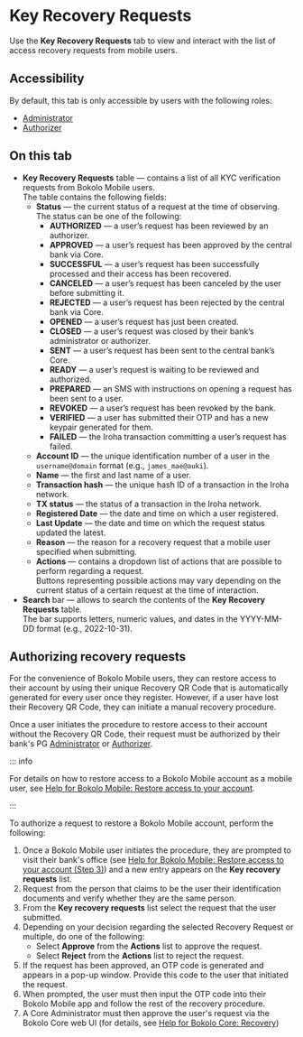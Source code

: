 # Key Recovery Requests

Use the **Key Recovery Requests** tab to view and interact with the list of access recovery requests from mobile users.

## Accessibility

By default, this tab is only accessible by users with the following roles:
- [Administrator](../roles.md#administrator)
- [Authorizer](../roles.md#authorizer)

## On this tab

- **Key Recovery Requests** table — contains a list of all KYC verification requests from Bokolo Mobile users.\
  The table contains the following fields:
  - **Status** — the current status of a request at the time of observing. The status can be one of the following:
    - **AUTHORIZED** — a user’s request has been reviewed by an authorizer.
    - **APPROVED** — a user’s request has been approved by the central bank via Core.
    - **SUCCESSFUL** — a user’s request has been successfully processed and their access has been recovered.
    - **CANCELED** — a user’s request has been canceled by the user before submitting it.
    - **REJECTED** — a user’s request has been rejected by the central bank via Core.
    - **OPENED** — a user’s request has just been created.
    - **CLOSED** — a user’s request was closed by their bank’s administrator or authorizer.
    - **SENT** — a user’s request has been sent to the central bank’s Core.
    - **READY** — a user’s request is waiting to be reviewed and authorized.
    - **PREPARED** — an SMS with instructions on opening a request has been sent to a user.
    - **REVOKED** — a user’s request has been revoked by the bank.
    - **VERIFIED** — a user has submitted their OTP and has a new keypair generated for them.
    - **FAILED** — the Iroha transaction committing a user’s request has failed.
  - **Account ID** — the unique identification number of a user in the `username@domain` format (e.g., `james_mae@auki`).
  - **Name** — the first and last name of a user.
  - **Transaction hash** — the unique hash ID of a transaction in the Iroha network.
  - **TX status** — the status of a transaction in the Iroha network.
  - **Registered Date** — the date and time on which a user registered.
  - **Last Update** — the date and time on which the request status updated the latest.
  - **Reason** — the reason for a recovery request that a mobile user specified when submitting.
  - **Actions** — contains a dropdown list of actions that are possible to perform regarding a request.\
    Buttons representing possible actions may vary depending on the current status of a certain request at the time of interaction.
- **Search** bar — allows to search the contents of the **Key Recovery Requests** table.\
  The bar supports letters, numeric values, and dates in the YYYY-MM-DD format (e.g., 2022-10-31).

## Authorizing recovery requests

For the convenience of Bokolo Mobile users, they can restore access to their account by using their unique Recovery QR Code that is automatically generated for every user once they register. However, if a user have lost their Recovery QR Code, they can initiate a manual recovery procedure.

Once a user initiates the procedure to restore access to their account without the Recovery QR Code, their request must be authorized by their bank's PG [Administrator](../roles.md#administrator) or [Authorizer](../roles.md#authorizer).

::: info

For details on how to restore access to a Bokolo Mobile account as a mobile user, see [Help for Bokolo Mobile: Restore access to your account](https://soramitsu.github.io/bokolo-mobile-help/account-operations/restore-account.html).

:::

To authorize a request to restore a Bokolo Mobile account, perform the following:

1. Once a Bokolo Mobile user initiates the procedure, they are prompted to visit their bank's office (see [Help for Bokolo Mobile: Restore access to your account (Step 3)](https://soramitsu.github.io/bokolo-mobile-help/account-operations/restore-account.html#:~:text=If%20you%20don%E2%80%99t%20have%20your%20Recovery%20QR%20Code%3A)) and a new entry appears on the **Key recovery requests** list.
2. Request from the person that claims to be the user their identification documents and verify whether they are the same person.
3. From the **Key recovery requests** list select the request that the user submitted.
4. Depending on your decision regarding the selected Recovery Request or multiple, do one of the following:
   - Select **Approve** from the **Actions** list to approve the request.
   - Select **Reject** from the **Actions** list to reject the request.
5. If the request has been approved, an OTP code is generated and appears in a pop-up window. Provide this code to the user that initiated the request.
6. When prompted, the user must then input the OTP code into their Bokolo Mobile app and follow the rest of the recovery procedure.
7. A Core Administrator must then approve the user's request via the Bokolo Core web UI (for details, see [Help for Bokolo Core: Recovery](https://soramitsu.atlassian.net/wiki/spaces/BD/pages/4180869864/Recovery#Reviewing-active-%E2%80%98Recovery-Requests%E2%80%99))
